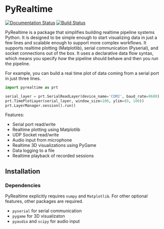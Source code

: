 # PyRealtime
[![Documentation Status](https://readthedocs.org/projects/pyrealtime/badge/?version=latest)](http://pyrealtime.readthedocs.io/en/latest/?badge=latest)
[![Build Status](https://travis-ci.org/ewhitmire/pyrealtime.svg?branch=master)](https://travis-ci.org/ewhitmire/pyrealtime)

PyRealtime is a package that simplifies building realtime pipeline systems Python. 
It is designed to be simple enough to start visualizing data in just a few lines and scalable enough to support more complex workflows.
It supports realtime plotting (Matplotlib), serial communication (Pyserial), and socket connections out of the box.
It uses a declarative data flow syntax, which means you specify *how* the pipeline should behave and then you *run* the pipeline.

For example, you can build a real time plot of data coming from a serial port in just three lines.
```python
import pyrealtime as prt

serial_layer = prt.SerialReadLayer(device_name='COM2', baud_rate=9600)
prt.TimePlotLayer(serial_layer, window_size=100, ylim=(0, 100))
prt.LayerManager.session().run()
```

Features:
* Serial port read/write
* Realtime plotting using Matplotlib
* UDP Socket read/write
* Audio input from microphone
* Realtime 3D visualizations using PyGame
* Data logging to a file
* Realtime playback of recorded sessions


## Installation

### Dependencies
PyRealtime explicitly requires `numpy` and `Matplotlib`. For other optional features, other packages are required.
 * `pyserial` for serial communication
 * `pygame` for 3D visualizaton
 * `pyaudio` and `scipy` for audio input